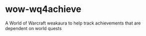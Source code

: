 # wow-wq4achieve
A World of Warcraft weakaura to help track achievements that are dependent on world quests
